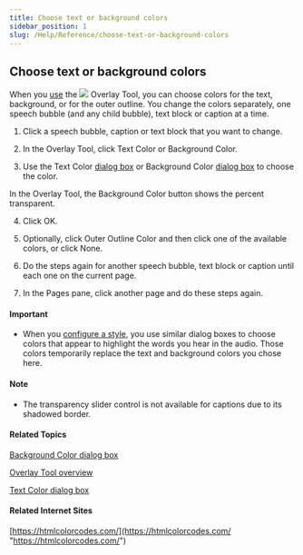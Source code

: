 ```yaml
---
title: Choose text or background colors
sidebar_position: 1
slug: /Help/Reference/choose-text-or-background-colors
---
```


## Choose text or background colors

When you [use](Using_the_Overlay_Tool.md) the ![](/ref-docs-assets/images/Tasks/Edit_tasks/Overlay_Tool/Overlay%20Tool%20Icon.png) Overlay Tool, you can choose colors for the text, background, or for the outer outline. You change the colors separately, one speech bubble (and any child bubble), text block or caption at a time.

1.  Click a speech bubble, caption or text block that you want to change.
    
2.  In the Overlay Tool, click Text Color or Background Color.
    
3.  Use the Text Color [dialog box](../../../User_Interface/Dialog_boxes/Text_Color_dialog_box.md) or Background Color [dialog box](../../../User_Interface/Dialog_boxes/Background_Color_dialog_box.md) to choose the color.
    

In the Overlay Tool, the Background Color button shows the percent transparent.

4.  Click OK.
    
5.  Optionally, click Outer Outline Color and then click one of the available colors, or click None.
    
6.  Do the steps again for another speech bubble, text block or caption until each one on the current page.
    
7.  In the Pages pane, click another page and do these steps again.
    

#### Important

-   When you [configure a style](../../Basic_tasks/Formatting_text/Configure_a_style.md), you use similar dialog boxes to choose colors that appear to highlight the words you hear in the audio. Those colors temporarily replace the text and background colors you chose here.

#### Note

-   The transparency slider control is not available for captions due to its shadowed border.
    

#### Related Topics

[Background Color dialog box](../../../User_Interface/Dialog_boxes/Background_Color_dialog_box.md)

[Overlay Tool overview](Overlay_Tool_overview.md)

[Text Color dialog box](../../../User_Interface/Dialog_boxes/Text_Color_dialog_box.md)

#### Related Internet Sites

[https://htmlcolorcodes.com/](https://htmlcolorcodes.com/ "https://htmlcolorcodes.com/")
